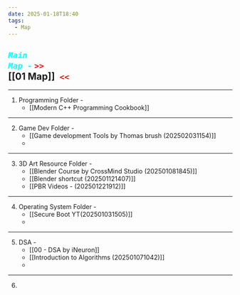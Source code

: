 ```yaml
---
date: 2025-01-18T18:40
tags:
  - Map
---
```

## ***<code style="color: cyan;">Main Map -</code>*** <code style= "color: red">>> </code>[[01 Map]]<code style ="color: red"> <<</code>

---

1. Programming Folder - 
    - [[Modern C++ Programming Cookbook]]
    


--- 

2. Game Dev Folder -
    + [[Game development Tools by Thomas brush (202502031154)]]
    + 


   
---

3. 3D Art Resource Folder - 
    - [[Blender Course by CrossMind Studio (202501081845)]]
    - [[Blender shortcut (202501121407)]]
    - [[PBR Videos - (202501221912)]]
      

---

4. Operating System Folder - 
    - [[Secure Boot YT(202501031505)]]
    - 

---
5. DSA -
   + [[00 - DSA by iNeuron]]
   + [[Introduction to Algorithms (202501071042)]]
   + 

--- 
6. 